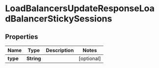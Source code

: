 

# LoadBalancersUpdateResponseLoadBalancerStickySessions


## Properties

| Name | Type | Description | Notes |
|------------ | ------------- | ------------- | -------------|
|**type** | **String** |  |  [optional] |



